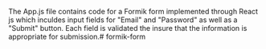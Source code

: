 The App.js file contains code for a Formik form implemented through React js which inculdes input fields for "Email" and "Password" as well as a "Submit" button.  Each field is validated the insure that the information is appropriate for submission.# formik-form
